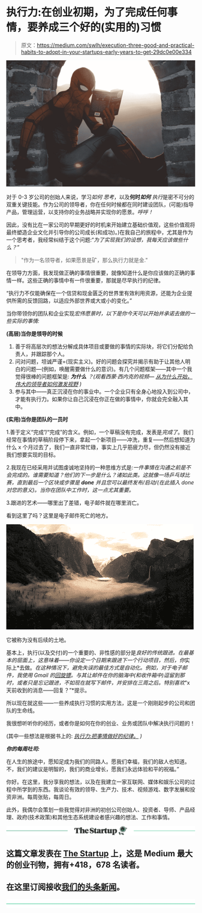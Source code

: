 # 执行力:在创业初期，为了完成任何事情，要养成三个好的(实用的)习惯

> 原文：<https://medium.com/swlh/execution-three-good-and-practical-habits-to-adopt-in-your-startups-early-years-to-get-29dc0e00e334>

![](img/b121064d391ffedf4330212d8c5bf660.png)

对于 0-3 岁公司的创始人来说，学习*如何* *思考*，以及**何时*如何*** *执行*是密不可分的双重关键技能。作为公司的领导者，你在任何时候都在同时建设团队，(可能)指导产品，管理运营，以支持你的业务战略并实现你的愿景。*呼呼！*

因此，没有比在一家公司的早期更好的时机来开始建立基础价值观，这些价值观将最终塑造企业文化并引导你的公司成长(和成功)。)在我自己的旅程中，尤其是作为一个思考者，我经常纠结于这个问题:“*为了实现我们的设想，我每天应该做些什么？”*

> "作为一名领导者，如果愿景是矿，那么执行力就是金."

在领导力方面，我发现做正确的事情很重要，就像知道什么是你应该做的正确的事情一样。这些正确的事情中有一件很重要，那就是尽早执行的纪律。

“执行力不仅能确保在一个信贷和现金匮乏的世界里有效利用资源，还能为企业提供所需的反馈回路，以适应外部世界或大或小的变化。”

当你带领你的团队和企业实现*宏伟愿景时，以下是你今天可以开始并承诺去做的一些实际的事情:*

**(高层)当你是领导的时候**

1.  善于将高层次的想法分解成具体项目或要做的事情的实际块，将它们分配给负责人，并跟踪那个人。
2.  问对问题，坦诚严谨=(现实主义)。好的问题会探究并揭示有助于让其他人明白的问题—(例如，唤醒需要做什么的意识)。有几个问题框架——其中一个我觉得很棒的问题框架是: ***为什么*** *？(观看西蒙·西内克的视频—* [*从为什么开始，伟大的领导者如何激发视野*](https://www.ted.com/talks/simon_sinek_how_great_leaders_inspire_action?language=en) *)*
3.  参与其中——真正沉浸在你的事业中。一个企业只有全身心地投入到公司中，才能有执行力。如果你让自己沉浸在你正在做的事情中，你就会完全融入其中。

**(实用)当你是团队的一员时**

1.善于定义“完成”/“完成”的含义。例如，一个草稿没有完成，发表是*完成了*。我们经常在事情的草稿阶段停下来，拿起一个新项目——冲洗，重复——然后想知道为什么 x 个月过去了，我们一直非常忙碌，事实上几乎筋疲力尽，但仍然没有接近我们想要实现的目标。

2.我现在已经采用并试图虔诚地坚持的一种思维方式是:*一件事情在沟通之前是不会完成的。谁需要知道？他们的下一步是什么？诸如此类。这就像一场乒乓球比赛，直到最后一个区块或步骤是* ***done*** *并且您可以最终发布/启动/(在此插入 done 对您的意义)。当你在团队中工作时，这一点尤其重要。*

3.跟进的艺术——哪里出了差错，电子邮件就在哪里消亡。

看到这里了吗？这里是电子邮件死亡的地方。

![](img/b81da9cb8c771fe316440135df99250e.png)

它被称为没有后续的土地。

基本上，执行(以及交付)的一个重要的、非性感的部分是*良好的传统跟进。在最基本的层面上，这意味着——你设定一个日期来跟进下一个行动项目，然后，你*实际上*去做。*在这种情况下，避免失误的最佳方式是自动化。例如，对于电子邮件，我使用 Gmail 的[回旋镖](http://www.boomeranggmail.com/l/most-productive-users.html)。与其让邮件在你的脑海中(和收件箱中)逗留到那时，或者只是忘记跟进，不如现在就写下邮件，并安排在三周之后。特别喜欢*“x 天前收到的消息——回复？”*提示。

所以现在就这些——一些养成执行习惯的实用方法，这是一个刚刚起步的公司和团队的生命线。

我很想听听你的经历，或者你是如何在你的创业、业务或团队中解决执行问题的！

(其中一些想法是根据书上的: [*执行力:把事情做好的纪律。*](https://www.penguinrandomhouse.com/books/16316/execution-by-larry-bossidy-and-ram-charan/9780609610572/) *)*

***你的每周吐司:***

在人生的旅途中，愿知足成为我们的同路人。愿我们幸福，我们的敌人也知道。不，我们的建议是明智的，我们的商业增长，愿我们永远体验和平的祝福。”

你好。在这里，我分享我的想法，以及在我建立一家互联网、媒体和娱乐公司的过程中所学到的东西。我谈论有效的领导、生产力、技术、视频游戏、数字发展和投资非洲。每周张贴，每周日。

此外，我偶尔会策划一些我觉得对非洲的初创公司创始人、投资者、导师、产品经理、政府(技术政策)和其他生态系统建设者感兴趣的想法、工作和事情。

[![](img/308a8d84fb9b2fab43d66c117fcc4bb4.png)](https://medium.com/swlh)

## 这篇文章发表在 [The Startup](https://medium.com/swlh) 上，这是 Medium 最大的创业刊物，拥有+418，678 名读者。

## 在这里订阅接收[我们的头条新闻](http://growthsupply.com/the-startup-newsletter/)。

[![](img/b0164736ea17a63403e660de5dedf91a.png)](https://medium.com/swlh)